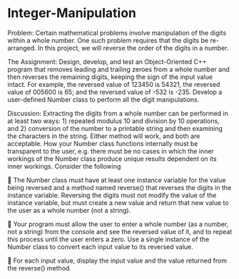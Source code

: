 # Integer-Manipulation
Problem: Certain mathematical problems involve manipulation of the digits within a whole number. One
such problem requires that the digits be re-arranged. In this project, we will reverse the order of the digits
in a number.

The Assignment: Design, develop, and test an Object-Oriented C++ program that removes leading and
trailing zeroes from a whole number and then reverses the remaining digits, keeping the sign of the input
value intact. For example, the reversed value of 123450 is 54321, the reversed value of 005600 is 65;
and the reversed value of -532 is -235. Develop a user-defined Number class to perform all the digit
manipulations.

Discussion: Extracting the digits from a whole number can be performed in at least two ways: 1) repeated
modulus 10 and division by 10 operations, and 2) conversion of the number to a printable string and then
examining the characters in the string. Either method will work, and both are acceptable. How your
Number class functions internally must be transparent to the user, e.g. there must be no cases in which the
inner workings of the Number class produce unique results dependent on its inner workings. Consider the
following

 The Number class must have at least one instance variable for the value being reversed and a
method named reverse() that reverses the digits in the instance variable. Reversing the digits
must not modify the value of the instance variable, but must create a new value and return that
new value to the user as a whole number (not a string).

 Your program must allow the user to enter a whole number (as a number, not a string) from the
console and see the reversed value of it, and to repeat this process until the user enters a zero. Use
a single instance of the Number class to convert each input value to its reversed value.

 For each input value, display the input value and the value returned from the reverse()
method.
